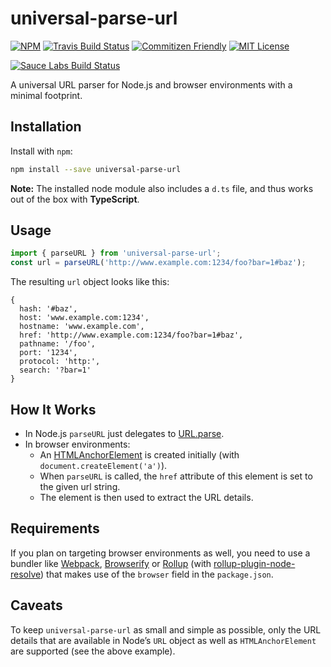 # universal-parse-url

[![NPM][npm-image]][npm-url]
[![Travis Build Status][travis-image]][travis-url]
[![Commitizen Friendly][commitizen-image]][commitizen-url]
[![MIT License][license-image]][license-url]

[![Sauce Labs Build Status][saucelabs-image]][saucelabs-url]

A universal URL parser for Node.js and browser environments with a minimal footprint.

## Installation

Install with `npm`:

```sh
npm install --save universal-parse-url
```

**Note:** The installed node module also includes a `d.ts` file, and thus works out of the box with **TypeScript**.

## Usage

```js
import { parseURL } from 'universal-parse-url';
const url = parseURL('http://www.example.com:1234/foo?bar=1#baz');
```

The resulting `url` object looks like this:

```
{
  hash: '#baz',
  host: 'www.example.com:1234',
  hostname: 'www.example.com',
  href: 'http://www.example.com:1234/foo?bar=1#baz',
  pathname: '/foo',
  port: '1234',
  protocol: 'http:',
  search: '?bar=1'
}
```

## How It Works

- In Node.js `parseURL` just delegates to [URL.parse][].
- In browser environments:
  - An [HTMLAnchorElement][] is created initially (with `document.createElement('a')`).
  - When `parseURL` is called, the `href` attribute of this element is set to the given url string.
  - The element is then used to extract the URL details.

## Requirements

If you plan on targeting browser environments as well, you need to use a bundler like [Webpack][], [Browserify][] or [Rollup][] (with [rollup-plugin-node-resolve][]) that makes use of the `browser` field in the `package.json`.

## Caveats

To keep `universal-parse-url` as small and simple as possible, only the URL details that are available in Node’s `URL` object as well as `HTMLAnchorElement` are supported (see the above example).

[npm-image]: https://img.shields.io/npm/v/universal-parse-url.svg
[npm-url]: https://www.npmjs.com/package/universal-parse-url

[travis-image]: https://img.shields.io/travis/KingHenne/universal-parse-url.svg
[travis-url]: https://travis-ci.org/KingHenne/universal-parse-url

[license-image]: https://img.shields.io/github/license/kinghenne/universal-parse-url.svg
[license-url]: https://github.com/KingHenne/universal-parse-url/blob/master/LICENSE

[commitizen-image]: https://img.shields.io/badge/commitizen-friendly-brightgreen.svg
[commitizen-url]: http://commitizen.github.io/cz-cli/

[saucelabs-image]: https://saucelabs.com/browser-matrix/KingHenne.svg
[saucelabs-url]: https://saucelabs.com/u/KingHenne

[URL.parse]: https://nodejs.org/dist/latest-v6.x/docs/api/url.html#url_url_parse_urlstring_parsequerystring_slashesdenotehost
[HTMLAnchorElement]: https://developer.mozilla.org/de/docs/Web/API/HTMLAnchorElement
[Webpack]: https://webpack.js.org
[Browserify]: http://browserify.org
[Rollup]: http://rollupjs.org
[rollup-plugin-node-resolve]: https://github.com/rollup/rollup-plugin-node-resolve
